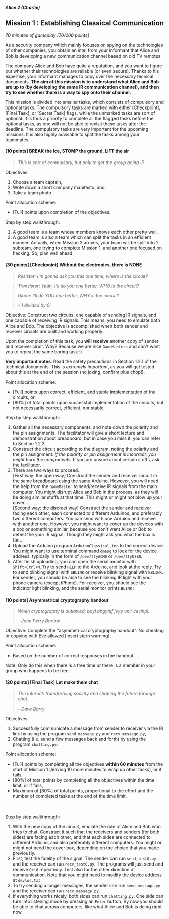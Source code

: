 **_Alice 2 (Charlie)_**
## Mission 1 : Establishing Classical Communication
*70 minutes of gameplay [70/200 points]*

As a security company which mainly focuses on spying on the technologies of other companies, you obtain an intel from your informant that Alice and Bob is developing a new communication channel based on old TV remotes.

The company Alice and Bob have quite a reputation, and you want to figure out whether their technologies are reliable (or even secure). Thanks to his expertise, your informant manages to copy over the necessary tecnical documents. **The aim of this mission is to understand what Alice and Bob are up to (by developing the same IR communication channel), and then try to see whether there is a way to spy onto their channel.**

This mission is divided into smaller tasks, which consists of compulsory and optional tasks. The compulsory tasks are marked with either [Checkpoint], [Final Task], or [Secret Task] flags, while the unmarked tasks are sort of optional. It is thus a priority to complete all the flagged tasks before the optional tasks, as one will not be able to revisit these tasks after the deadline. The compulsory tasks are very important for the upcoming missions. It is also highly advisable to split the tasks among your teammates.

#### [10 points] BREAK the ice, STOMP the ground, LIFT the air
> *This is sort of compulsory, but only to get the group going :P*

Objectives:
1. Choose a team captain,
1. Write down a short company manifesto, and
1. Take a team photo.

Point allocation scheme:
* [Full] points upon completion of the objectives.

Step by step walkthrough:
1. A good team is a team whose members knows each other pretty well.
1. A good team is also a team which can split the tasks in an efficient manner. Actually, when Mission 2 arrives, your team will be split into 2 subteam, one trying to complete Mission 1, and another one focused on hacking. So, plan well ahead.

#### [30 points] [Checkpoint] Without the electronics, there is NONE
> *Resistor: I'm gonna ask you this one time, where is the circuit?*

> *Transistor: Yeah, I'll do you one better, WHO is the circuit?*

> *Diode: I'll do YOU one better, WHY is the circuit?*

> *- 1 divided by 0*

Objective: Construct two circuits, one capable of sending IR signals, and one capable of receiving IR signals. This means, you need to emulate both Alice and Bob. The objective is accomplished when both sender and receiver circuits are built and working properly.

Upon the completion of this task, you **will receive** another copy of sender and receiver ciruit. Why? Because we are nice `GameMasters` and don't want you to repeat the same boring task :)

**Very important notes**: Read the safety precautions in Section 1.2.1 of the technical documents. This is *extremely important*, as you will get tested about this at the end of the session (no joking, confirm plus chop!).

Point allocation scheme:
* [Full] points upon correct, efficient, and stable implementation of the circuits, or
* [80%] of total points upon successful implementation of the circuits, but not necessarily correct, efficient, nor stable.

Step by step walkthrough:
1. Gather all the necessary components, and note down the polarity and the pin assignments. The facilitator will give a short lecture and demonstration about breadboard, but in case you miss it, you can refer to Section 1.2.3.
1. Construct the circuit according to the diagram, noting the polarity and the pin assignment. *If the polarity or pin assignment is incorrect, you might burn the components.* If you are unsure about certain stuffs, ask the facilitator.
1. There are two ways to proceed. <br>
[First way: the open way] Construct the sender and receiver circuit in the same breadboard using the same Arduino. However, you will need the help from the `GameMaster` to send/receive IR signals from the main computer. You might disrupt Alice and Bob in the process, as they will be doing similar stuffs at that time. This might or might not blow up your cover... <br>
[Second way: the discreet way] Construct the sender and receiver facing each other, each connected to different Arduinos, and preferably two different computers. You can send with one Arduino and receive with another one. However, you might want to cover up the devices with a box or something similar, because you don't want Alice or Bob to detect the your IR signal. Though they might ask you what the box is for...
1. Upload the Arduino program `ArduinoClassical.ino` to the correct device. You might want to use terminal command `dmesg` to look for the device address, typically in the form of `/dev/ttyACM0` or `/dev/ttyUSB0`.
1. After finish uploading, you can open the serial monitor with `Shift+Ctrl+M`. Try to send `HELP` to the Arduino, and look at the reply. Try to send blinking signal with `SBLINK`  or receive blinking signal with `RBLINK`. For sender, you should be able to see the blinking IR light with your phone camera (except iPhone). For receiver, you should see the indicator light blinking, and the serial monitor prints `BLINK!`.


#### [10 points] Asymmetrical cryptography handout
> *When cryptography is outlawed, bayl bhgynjf jvyy unir cevinpl.*

> *-  John Perry Barlow*

Objective: Complete the "asymmetrical cryptography handout". No cheating or copying with Eve allowed [insert stern warning].

Point allocation scheme:
* Based on the number of correct responses in the handout.

Note: Only do this when there is a free time or there is a member in your group who happens to be free.


#### [20 points] [Final Task] Let make them chat
> *The Internet: transforming society and shaping the future through chat.*

> *- Dave Barry*

Objectives:
1. Successfully communicate a message from sender to receiver via the IR link by using the program `send_message.py` and `recv_message.py`,
1. Chatting (i.e. send a few messages back and forth) by using the program `chatting.py`.

Point allocation scheme:
* [Full] points by completing all the objectives **within 60 minutes** from the start of Mission 1 (leaving 10 more minutes to wrap up other tasks), or if fails,
* [80%] of total points by completing all the objectives within the time limit, or if fails,
* Maximum of [80%] of total points, proportional to the effort and the number of completed tasks at the end of the time limit.
<br><br><br>

Step by step walkthrough:
1. With the new copy of the circuit, emulate the role of Alice and Bob who tries to chat. Construct it such that the receivers and senders (for both sides) are facing each other, and that each sides are connected to different Arduino, and also preferably different computers. You might or might not need the cover box, depending on the choice that you made previously.  
1. First, test the fidelity of the signal. The sender can run `send_testQ.py` and the receiver can run `recv_testQ.py`. The programs will just send and receive `Qc!8` repeatedly. Test also for the other direction of communication. Note that you might need to modify the device address at `devloc.txt`.
1. To try sending a longer messages, the sender can run `send_message.py` and the receiver can run `recv_message.py`.
1. If everything works nicely, both sides can run `chatting.py`. One side can turn into listening mode by pressing an `Enter` button. By now you should be able to chat across computers, like what Alice and Bob is doing right now.
